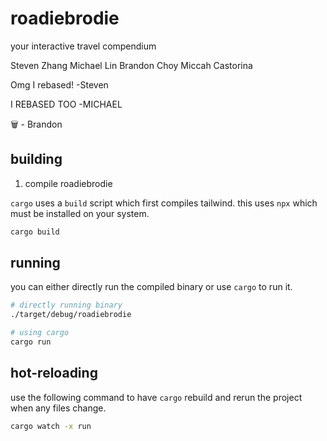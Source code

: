 # roadiebrodie
your interactive travel compendium

Steven Zhang
Michael Lin
Brandon Choy
Miccah Castorina

Omg I rebased! -Steven

I REBASED TOO -MICHAEL

🗑️ - Brandon


## building

1. compile roadiebrodie

`cargo` uses a `build` script which first compiles tailwind. this uses `npx`
which must be installed on your system.

```bash
cargo build
```

## running

you can either directly run the compiled binary or use `cargo` to run it.

```bash
# directly running binary
./target/debug/roadiebrodie

# using cargo
cargo run
```

## hot-reloading

use the following command to have `cargo` rebuild and rerun the project when
any files change.

```bash
cargo watch -x run
```
